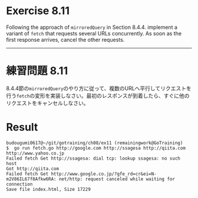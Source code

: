 # Exercise 8.11
Following the approach of `mirroredQuery` in Section 8.4.4. implement a variant of `fetch` that requests several URLs concurrently. As soon as the first response arrives, cancel the other requests.

---
# 練習問題 8.11
8.4.4節の`mirroredQuery`のやり方に従って、複数のURLへ平行してリクエストを行う`fetch`の変形を実装しなさい。最初のレスポンスが到着したら、すぐに他のリクエストをキャンセルしなさい。


# Result

````shel
budougumi0617@~/git/gotraining/ch08/ex11 (remainingwork@GoTraining)
$  go run fetch.go http://google.com http://ssagesa http://qiita.com http://www.yahoo.co.jp
Failed fetch Get http://ssagesa: dial tcp: lookup ssagesa: no such host
Got http://qiita.com
Failed fetch Get http://www.google.co.jp/?gfe_rd=cr&ei=N-m2V86IL67f8Afkw6RA: net/http: request canceled while waiting for connection
Save file index.html, Size 17229
````
